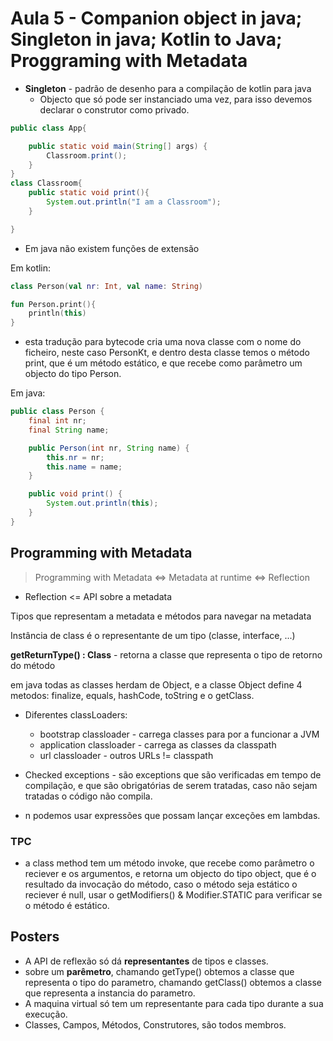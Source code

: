 # Aula 5 - Companion object in java; Singleton in java; Kotlin to Java; Proggraming with Metadata

- **Singleton** - padrão de desenho para a compilação de kotlin para java
  - Objecto que só pode ser instanciado uma vez, para isso devemos declarar o construtor como privado.

```java
public class App{

    public static void main(String[] args) {
        Classroom.print();
    }
}
class Classroom{
    public static void print(){
        System.out.println("I am a Classroom");
    }

}
```

- Em java não existem funções de extensão

Em kotlin:
```kotlin
class Person(val nr: Int, val name: String)

fun Person.print(){
    println(this)
}
```

- esta tradução para bytecode cria uma nova classe com o nome do ficheiro, neste caso PersonKt, e dentro desta classe temos o método print, que é um método estático, e que recebe como parâmetro um objecto do tipo Person.

Em java:
```java
public class Person {
    final int nr;
    final String name;

    public Person(int nr, String name) {
        this.nr = nr;
        this.name = name;
    }

    public void print() {
        System.out.println(this);
    }
}
```

## Programming with Metadata

> Programming with Metadata <=> Metadata at runtime <=> Reflection

- Reflection <=	API sobre a metadata

Tipos que representam a metadata e métodos para navegar na metadata

Instância de class é o representante de um tipo (classe, interface, ...)

**getReturnType() : Class** - retorna a classe que representa o tipo de retorno do método

em java todas as classes herdam de Object, e a classe Object define 4 metodos: finalize, equals, hashCode, toString e o getClass.

- Diferentes classLoaders:
  - bootstrap classloader - carrega classes para por a funcionar a JVM
  - application classloader - carrega as classes da classpath
  - url classloader - outros URLs != classpath

- Checked exceptions - são exceptions que são verificadas em tempo de compilação, e que são obrigatórias de serem tratadas, caso não sejam tratadas o código não compila.
- n podemos usar expressões que possam lançar exceções em lambdas.

### TPC 
- a class method tem um método invoke, que recebe como parâmetro o reciever e os argumentos, e retorna um objecto do tipo object, que é o resultado da invocação do método, caso o método seja estático o reciever é null, usar o getModifiers() & Modifier.STATIC para verificar se o método é estático.

## Posters

- A API de reflexão só dá **representantes** de tipos e classes.
- sobre um **parêmetro**, chamando getType() obtemos a classe que representa o tipo do parametro, chamando getClass() obtemos a classe que representa a instancia do parametro.
- A maquina virtual só tem um representante para cada tipo durante a sua execução.
- Classes, Campos, Métodos, Construtores, são todos membros.